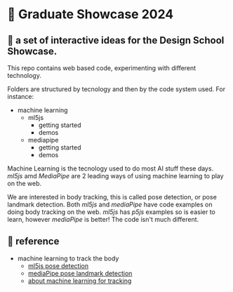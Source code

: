 # 🧨 Graduate Showcase 2024

## 🚀 a set of interactive ideas for the Design School Showcase.

This repo contains web based code, experimenting with different technology.

Folders are structured by tecnology and then by the code system used. For instance:

- machine learning
  - ml5js
    - getting started
    - demos
  - mediapipe
    - getting started
    - demos

Machine Learning is the tecnology used to do most AI stuff these days. _ml5js_ amd _MediaPipe_ are 2 leading ways of using machine learning to play on the web.

We are interested in body tracking, this is called pose detection, or pose landmark detection. Both _ml5js_ and _mediaPipe_ have code examples on doing body tracking on the web.
_ml5js_ has _p5js_ examples so is easier to learn, however _mediaPipe_ is better! The code isn't much different.

## 👀 reference

- machine learning to track the body
  - [ml5js pose detection](https://learn.ml5js.org/#/reference/posenet)
  - [mediaPipe pose landmark detection](https://mediapipe-studio.webapps.google.com/demo/pose_landmarker)
  - [about machine learning for tracking](https://coding.amcc.io/#machine-learning)
